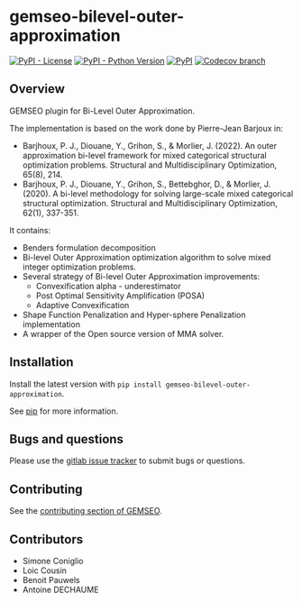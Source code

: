 <!--
Copyright 2021 IRT Saint Exupéry, https://www.irt-saintexupery.com

This work is licensed under the Creative Commons Attribution-ShareAlike 4.0
International License. To view a copy of this license, visit
http://creativecommons.org/licenses/by-sa/4.0/ or send a letter to Creative
Commons, PO Box 1866, Mountain View, CA 94042, USA.
-->

# gemseo-bilevel-outer-approximation

[![PyPI - License](https://img.shields.io/pypi/l/gemseo-bilevel-outer-approximation)](https://www.gnu.org/licenses/lgpl-3.0.en.html)
[![PyPI - Python Version](https://img.shields.io/pypi/pyversions/gemseo-bilevel-outer-approximation)](https://pypi.org/project/gemseo-bilevel-outer-approximation/)
[![PyPI](https://img.shields.io/pypi/v/gemseo-bilevel-outer-approximation)](https://pypi.org/project/gemseo-bilevel-outer-approximation/)
[![Codecov branch](https://img.shields.io/codecov/c/gitlab/gemseo:dev/gemseo-bilevel-outer-approximation/develop)](https://app.codecov.io/gl/gemseo:dev/gemseo-bilevel-outer-approximation)

## Overview

GEMSEO plugin for Bi-Level Outer Approximation.

The implementation is based on the work done by Pierre-Jean Barjoux in:

* Barjhoux, P. J., Diouane, Y., Grihon, S., & Morlier, J. (2022). An outer approximation bi-level framework for mixed categorical structural optimization problems. Structural and Multidisciplinary Optimization, 65(8), 214.
* Barjhoux, P. J., Diouane, Y., Grihon, S., Bettebghor, D., & Morlier, J. (2020). A bi-level methodology for solving large-scale mixed categorical structural optimization. Structural and Multidisciplinary Optimization, 62(1), 337-351.

It contains:

* Benders formulation decomposition
* Bi-level Outer Approximation optimization algorithm to solve mixed integer optimization problems.
* Several strategy of Bi-level Outer Approximation improvements:
    * Convexification alpha - underestimator
    * Post Optimal Sensitivity Amplification (POSA)
    * Adaptive Convexification
* Shape Function Penalization and Hyper-sphere Penalization implementation
* A wrapper of the Open source version of MMA solver.

## Installation

Install the latest version with `pip install gemseo-bilevel-outer-approximation`.

See [pip](https://pip.pypa.io/en/stable/getting-started/) for more information.

## Bugs and questions

Please use the [gitlab issue tracker](https://gitlab.com/gemseo/dev/gemseo-bilevel-outer-approximation/-/issues)
to submit bugs or questions.

## Contributing

See the [contributing section of GEMSEO](https://gemseo.readthedocs.io/en/stable/software/developing.html#dev).

## Contributors

- Simone Coniglio
- Loic Cousin
- Benoit Pauwels
- Antoine DECHAUME
